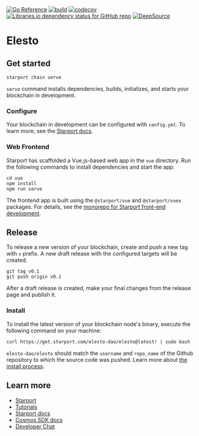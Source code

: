 
[![Go Reference](https://pkg.go.dev/badge/github.com/elesto-dao/elesto.svg)](https://pkg.go.dev/github.com/elesto-dao/elesto)
[![build](https://github.com/elesto-dao/elesto/actions/workflows/quality.yaml/badge.svg?branch=main)](https://github.com/elesto-dao/elesto/actions/workflows/quality.yaml)
[![codecov](https://codecov.io/gh/elesto-dao/elesto/branch/main/graph/badge.svg?token=NLT5ZWM460)](https://codecov.io/gh/elesto-dao/elesto)
[![Libraries.io dependency status for GitHub repo](https://img.shields.io/librariesio/github/elesto-dao/elesto)](https://libraries.io/go/github.com%2Felesto-dao%2Felesto)
[![DeepSource](https://deepsource.io/gh/elesto-dao/elesto.svg/?label=active+issues&show_trend=true&token=BRR7kVLyskz5-N1etTDRay5J)](https://deepsource.io/gh/elesto-dao/elesto/?ref=repository-badge)

# Elesto

## Get started

```
starport chain serve
```

`serve` command installs dependencies, builds, initializes, and starts your blockchain in development.

### Configure

Your blockchain in development can be configured with `config.yml`. To learn more, see the [Starport docs](https://docs.starport.com).

### Web Frontend

Starport has scaffolded a Vue.js-based web app in the `vue` directory. Run the following commands to install dependencies and start the app:

```
cd vue
npm install
npm run serve
```

The frontend app is built using the `@starport/vue` and `@starport/vuex` packages. For details, see the [monorepo for Starport front-end development](https://github.com/tendermint/vue).

## Release
To release a new version of your blockchain, create and push a new tag with `v` prefix. A new draft release with the configured targets will be created.

```
git tag v0.1
git push origin v0.1
```

After a draft release is created, make your final changes from the release page and publish it.

### Install
To install the latest version of your blockchain node's binary, execute the following command on your machine:

```
curl https://get.starport.com/elesto-dao/elesto@latest! | sudo bash
```
`elesto-dao/elesto` should match the `username` and `repo_name` of the Github repository to which the source code was pushed. Learn more about [the install process](https://github.com/allinbits/starport-installer).

## Learn more

- [Starport](https://starport.com)
- [Tutorials](https://docs.starport.com/guide)
- [Starport docs](https://docs.starport.com)
- [Cosmos SDK docs](https://docs.cosmos.network)
- [Developer Chat](https://discord.gg/H6wGTY8sxw)
